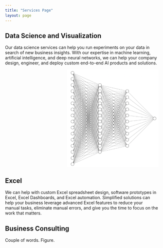 ```yaml
---
title: "Services Page"
layout: page
---
```


## Data Science and Visualization
    
Our data science services can help you run experiments on your data in search of new business insights. With our expertise in machine learning, artificial intelligence, and deep neural networks, we can help your company design, engineer, and deploy custom end-to-end AI products and solutions.

<div style="text-align: right;"><img src="./assets/images/neural_net_schematic.png" width="300" al    t="sin_wave.png" /></div>

## Excel

We can help with custom Excel spreadsheet design, software prototypes in Excel, Excel Dashboards, and Excel automation. Simplified solutions can help your business leverage advanced Excel features to reduce your manual tasks, eliminate manual errors, and give you the time to focus on the work that matters. 

## Business Consulting

Couple of words. Figure.
